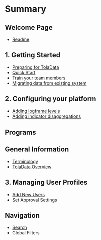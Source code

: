# Summary

## Welcome Page

* [Readme](README.md)

## 1. Getting Started

* [Preparing for TolaData](steps-to-get-started/preparing-for-toladata.md)
* [Quick Start](second-question.md)
* [Train your team members](steps-to-get-started.md)
* [Migrating data from existing system](steps-to-get-started/migrating-data-from-existing-system.md)

## 2. Configuring your platform

* [Adding logframe levels](2-configuring-your-platform/adding-logframe-levels.md)
* [Adding indicator disaggregations](2-configuring-your-platform/adding-indicator-disaggregations.md)

## Programs

## General Information

* [Terminology](first-question.md)
* [TolaData Overview](navigation.md)

## 3. Managing User Profiles

* [Add New Users](add-new-users.md)
* Set Approval Settings

## Navigation

* [Search](using-the-search-bar.md)
* Global Filters

